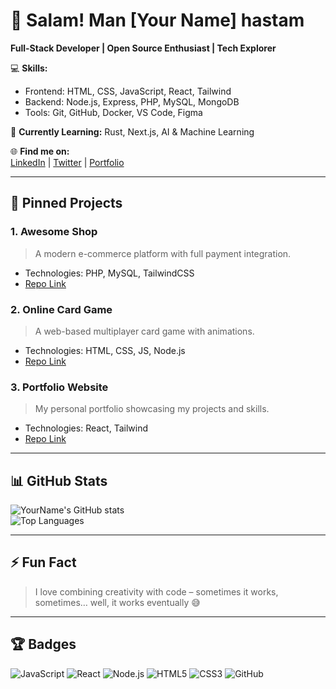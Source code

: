 # 👋 Salam! Man [Your Name] hastam
**Full-Stack Developer | Open Source Enthusiast | Tech Explorer**

💻 **Skills:**  
- Frontend: HTML, CSS, JavaScript, React, Tailwind  
- Backend: Node.js, Express, PHP, MySQL, MongoDB  
- Tools: Git, GitHub, Docker, VS Code, Figma  

🌱 **Currently Learning:** Rust, Next.js, AI & Machine Learning  

🌐 **Find me on:**  
[LinkedIn](https://linkedin.com/in/yourprofile) | [Twitter](https://twitter.com/yourprofile) | [Portfolio](https://yourportfolio.com)

---

## 🚀 Pinned Projects

### 1. **Awesome Shop**
> A modern e-commerce platform with full payment integration.
- Technologies: PHP, MySQL, TailwindCSS
- [Repo Link](https://github.com/yourusername/awesome-shop)

### 2. **Online Card Game**
> A web-based multiplayer card game with animations.
- Technologies: HTML, CSS, JS, Node.js
- [Repo Link](https://github.com/yourusername/online-card-game)

### 3. **Portfolio Website**
> My personal portfolio showcasing my projects and skills.
- Technologies: React, Tailwind
- [Repo Link](https://github.com/yourusername/portfolio)

---

## 📊 GitHub Stats
![YourName's GitHub stats](https://github-readme-stats.vercel.app/api?username=yourusername&show_icons=true&theme=radical)  
![Top Languages](https://github-readme-stats.vercel.app/api/top-langs/?username=yourusername&layout=compact&theme=radical)

---

## ⚡ Fun Fact
> I love combining creativity with code – sometimes it works, sometimes… well, it works eventually 😅

---

## 🏆 Badges
![JavaScript](https://img.shields.io/badge/-JavaScript-F7DF1E?style=flat-square&logo=javascript&logoColor=black)
![React](https://img.shields.io/badge/-React-61DAFB?style=flat-square&logo=react&logoColor=black)
![Node.js](https://img.shields.io/badge/-Node.js-339933?style=flat-square&logo=node.js&logoColor=white)
![HTML5](https://img.shields.io/badge/-HTML5-E34F26?style=flat-square&logo=html5&logoColor=white)
![CSS3](https://img.shields.io/badge/-CSS3-1572B6?style=flat-square&logo=css3&logoColor=white)
![GitHub](https://img.shields.io/badge/-GitHub-181717?style=flat-square&logo=github&logoColor=white)
